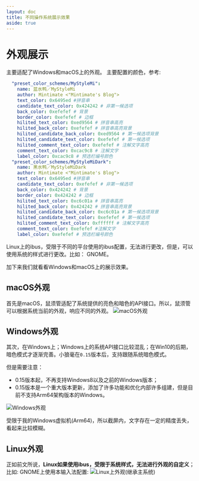 ```yaml
---
layout: doc
title: 不同操作系统展示效果
aside: true
---
```

# 外观展示
主要适配了Windows和macOS上的外观。
主要配置的颜色，参考:
```yaml
  "preset_color_schemes/MyStyleMi":
    name: 蓝水鸭／MyStyleMi
    author: Mintimate <"Mintimate's Blog">
    text_color: 0x6495ed #拼音串
    candidate_text_color: 0x424242 # 非第一候选项
    back_color: 0xefefef # 背景
    border_color: 0xefefef # 边框
    hilited_text_color: 0xed9564 # 拼音串高亮
    hilited_back_color: 0xefefef # 拼音串高亮背景
    hilited_candidate_back_color: 0xed9564 # 第一候选项背景
    hilited_candidate_text_color: 0xefefef # 第一候选项
    hilited_comment_text_color: 0xefefef # 注解文字高亮
    comment_text_color: 0xcac9c8 # 注解文字
    label_color: 0xcac9c8 # 预选栏编号颜色
  "preset_color_schemes/MyStyleMiDark":
    name: 黑水鸭／MyStyleMiDark
    author: Mintimate <"Mintimate's Blog">
    text_color: 0x6495ed #拼音串
    candidate_text_color: 0xefefef # 非第一候选项
    back_color: 0x424242 # 背景
    border_color: 0x424242 # 边框
    hilited_text_color: 0xc6c01a # 拼音串高亮
    hilited_back_color: 0x424242 # 拼音串高亮背景
    hilited_candidate_back_color: 0xc6c01a # 第一候选项背景
    hilited_candidate_text_color: 0xefefef # 第一候选项
    hilited_comment_text_color: 0xffffff # 注解文字高亮
    comment_text_color: 0xefefef #注解文字
    label_color: 0xefefef # 预选栏编号颜色
```

Linux上的ibus，受限于不同的平台使用的ibus配置，无法进行更改，但是，可以使用系统的样式进行更改。比如： GNOME。

加下来我们就看看Windows和macOS上的展示效果。

## macOS外观
首先是macOS，鼠须管适配了系统提供的亮色和暗色的API接口。所以，鼠须管可以根据系统当前的外观，响应不同的外观。
![macOS外观](/image/demo/macOS_Mint.webp)

## Windows外观
其次，在Windows上；Windows上的系统API接口比较混乱；在Win10的后期，暗色模式才逐渐完善。小狼毫在`0.15`版本后，支持跟随系统暗色模式。

但是需要注意：
- 0.15版本起，不再支持Windows8以及之前的Windows版本；
- 0.15版本是一个重大版本更新，添加了许多功能和优化内部许多组建，但是目前不支持Arm64架构版本的Windows。

![Windows外观](/image/demo/Windows_Mint.webp)

受限于我的Windows虚拟机(Arm64)，所以截屏内，文字存在一定的精度丢失，看起来比较模糊。

## Linux外观
正如前文所说，**Linux如果使用ibus，受限于系统样式，无法进行外观的自定义**；比如: GNOME上使用本输入法配置:
![Linux上外观(继承主系统)](/image/demo/Linux_Mint.webp)


